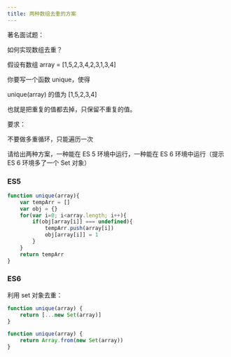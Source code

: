 ```yaml
---
title: 两种数组去重的方案
---
```


著名面试题：

如何实现数组去重？

假设有数组 array = [1,5,2,3,4,2,3,1,3,4]

你要写一个函数 unique，使得

unique(array) 的值为 [1,5,2,3,4]

也就是把重复的值都去掉，只保留不重复的值。

要求：

不要做多重循环，只能遍历一次

请给出两种方案，一种能在 ES 5 环境中运行，一种能在 ES 6 环境中运行（提示 ES 6 环境多了一个 Set 对象）

### ES5

```javascript
function unique(array){
    var tempArr = []
    var obj = {}
    for(var i=0; i<array.length; i++){
        if(obj[array[i]] === undefined){
            tempArr.push(array[i])
            obj[array[i]] = 1
        }
    }
    return tempArr
}
```

### ES6

利用 set 对象去重：

```javascript
function unique(array) {
    return [...new Set(array)]
}
```

```javascript
function unique(array) {
    return Array.from(new Set(array))
}
```